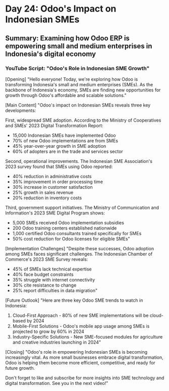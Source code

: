 # Day 24: Odoo's Impact on Indonesian SMEs
## Summary: Examining how Odoo ERP is empowering small and medium enterprises in Indonesia's digital economy

### YouTube Script: "Odoo's Role in Indonesian SME Growth"

[Opening]
"Hello everyone! Today, we're exploring how Odoo is transforming Indonesia's small and medium enterprises (SMEs). As the backbone of Indonesia's economy, SMEs are finding new opportunities for growth through Odoo's affordable and scalable solutions."

[Main Content]
"Odoo's impact on Indonesian SMEs reveals three key developments:

First, widespread SME adoption. According to the Ministry of Cooperatives and SMEs' 2023 Digital Transformation Report:
- 15,000 Indonesian SMEs have implemented Odoo
- 70% of new Odoo implementations are from SMEs
- 45% year-over-year growth in SME adoption
- 60% of adopters are in the trade and services sector

Second, operational improvements. The Indonesian SME Association's 2023 survey found that SMEs using Odoo reported:
- 40% reduction in administrative costs
- 35% improvement in order processing time
- 30% increase in customer satisfaction
- 25% growth in sales revenue
- 20% reduction in inventory costs

Third, government support initiatives. The Ministry of Communication and Information's 2023 SME Digital Program shows:
- 5,000 SMEs received Odoo implementation subsidies
- 200 Odoo training centers established nationwide
- 1,000 certified Odoo consultants trained specifically for SMEs
- 50% cost reduction for Odoo licenses for eligible SMEs"

[Implementation Challenges]
"Despite these successes, Odoo adoption among SMEs faces significant challenges. The Indonesian Chamber of Commerce's 2023 SME Survey reveals:
- 45% of SMEs lack technical expertise
- 40% face budget constraints
- 35% struggle with internet connectivity
- 30% cite resistance to change
- 25% report difficulties in data migration"

[Future Outlook]
"Here are three key Odoo SME trends to watch in Indonesia:

1. Cloud-First Approach - 80% of new SME implementations will be cloud-based by 2024
2. Mobile-First Solutions - Odoo's mobile app usage among SMEs is projected to grow by 60% in 2024
3. Industry-Specific Solutions - New SME-focused modules for agriculture and creative industries launching in 2024"

[Closing]
"Odoo's role in empowering Indonesian SMEs is becoming increasingly vital. As more small businesses embrace digital transformation, Odoo is helping them become more efficient, competitive, and ready for future growth.

Don't forget to like and subscribe for more insights into SME technology and digital transformation. See you in the next video!" 